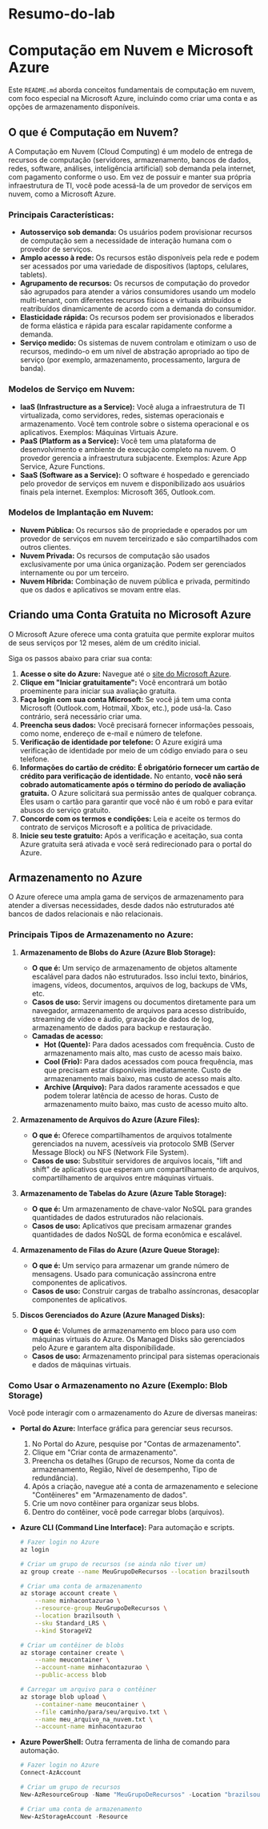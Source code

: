 # Resumo-do-lab

# Computação em Nuvem e Microsoft Azure

Este `README.md` aborda conceitos fundamentais de computação em nuvem, com foco especial na Microsoft Azure, incluindo como criar uma conta e as opções de armazenamento disponíveis.

## O que é Computação em Nuvem?

A Computação em Nuvem (Cloud Computing) é um modelo de entrega de recursos de computação (servidores, armazenamento, bancos de dados, redes, software, análises, inteligência artificial) sob demanda pela internet, com pagamento conforme o uso. Em vez de possuir e manter sua própria infraestrutura de TI, você pode acessá-la de um provedor de serviços em nuvem, como a Microsoft Azure.

### Principais Características:

* **Autosserviço sob demanda:** Os usuários podem provisionar recursos de computação sem a necessidade de interação humana com o provedor de serviços.
* **Amplo acesso à rede:** Os recursos estão disponíveis pela rede e podem ser acessados por uma variedade de dispositivos (laptops, celulares, tablets).
* **Agrupamento de recursos:** Os recursos de computação do provedor são agrupados para atender a vários consumidores usando um modelo multi-tenant, com diferentes recursos físicos e virtuais atribuídos e reatribuídos dinamicamente de acordo com a demanda do consumidor.
* **Elasticidade rápida:** Os recursos podem ser provisionados e liberados de forma elástica e rápida para escalar rapidamente conforme a demanda.
* **Serviço medido:** Os sistemas de nuvem controlam e otimizam o uso de recursos, medindo-o em um nível de abstração apropriado ao tipo de serviço (por exemplo, armazenamento, processamento, largura de banda).

### Modelos de Serviço em Nuvem:

* **IaaS (Infrastructure as a Service):** Você aluga a infraestrutura de TI virtualizada, como servidores, redes, sistemas operacionais e armazenamento. Você tem controle sobre o sistema operacional e os aplicativos. Exemplos: Máquinas Virtuais Azure.
* **PaaS (Platform as a Service):** Você tem uma plataforma de desenvolvimento e ambiente de execução completo na nuvem. O provedor gerencia a infraestrutura subjacente. Exemplos: Azure App Service, Azure Functions.
* **SaaS (Software as a Service):** O software é hospedado e gerenciado pelo provedor de serviços em nuvem e disponibilizado aos usuários finais pela internet. Exemplos: Microsoft 365, Outlook.com.

### Modelos de Implantação em Nuvem:

* **Nuvem Pública:** Os recursos são de propriedade e operados por um provedor de serviços em nuvem terceirizado e são compartilhados com outros clientes.
* **Nuvem Privada:** Os recursos de computação são usados exclusivamente por uma única organização. Podem ser gerenciados internamente ou por um terceiro.
* **Nuvem Híbrida:** Combinação de nuvem pública e privada, permitindo que os dados e aplicativos se movam entre elas.

## Criando uma Conta Gratuita no Microsoft Azure

O Microsoft Azure oferece uma conta gratuita que permite explorar muitos de seus serviços por 12 meses, além de um crédito inicial.

Siga os passos abaixo para criar sua conta:

1.  **Acesse o site do Azure:** Navegue até o [site do Microsoft Azure](https://azure.microsoft.com/pt-br/free/).
2.  **Clique em "Iniciar gratuitamente":** Você encontrará um botão proeminente para iniciar sua avaliação gratuita.
3.  **Faça login com sua conta Microsoft:** Se você já tem uma conta Microsoft (Outlook.com, Hotmail, Xbox, etc.), pode usá-la. Caso contrário, será necessário criar uma.
4.  **Preencha seus dados:** Você precisará fornecer informações pessoais, como nome, endereço de e-mail e número de telefone.
5.  **Verificação de identidade por telefone:** O Azure exigirá uma verificação de identidade por meio de um código enviado para o seu telefone.
6.  **Informações do cartão de crédito:** **É obrigatório fornecer um cartão de crédito para verificação de identidade.** No entanto, **você não será cobrado automaticamente após o término do período de avaliação gratuita.** O Azure solicitará sua permissão antes de qualquer cobrança. Eles usam o cartão para garantir que você não é um robô e para evitar abusos do serviço gratuito.
7.  **Concorde com os termos e condições:** Leia e aceite os termos do contrato de serviços Microsoft e a política de privacidade.
8.  **Inicie seu teste gratuito:** Após a verificação e aceitação, sua conta Azure gratuita será ativada e você será redirecionado para o portal do Azure.

## Armazenamento no Azure

O Azure oferece uma ampla gama de serviços de armazenamento para atender a diversas necessidades, desde dados não estruturados até bancos de dados relacionais e não relacionais.

### Principais Tipos de Armazenamento no Azure:

1.  **Armazenamento de Blobs do Azure (Azure Blob Storage):**
    * **O que é:** Um serviço de armazenamento de objetos altamente escalável para dados não estruturados. Isso inclui texto, binários, imagens, vídeos, documentos, arquivos de log, backups de VMs, etc.
    * **Casos de uso:** Servir imagens ou documentos diretamente para um navegador, armazenamento de arquivos para acesso distribuído, streaming de vídeo e áudio, gravação de dados de log, armazenamento de dados para backup e restauração.
    * **Camadas de acesso:**
        * **Hot (Quente):** Para dados acessados com frequência. Custo de armazenamento mais alto, mas custo de acesso mais baixo.
        * **Cool (Frio):** Para dados acessados com pouca frequência, mas que precisam estar disponíveis imediatamente. Custo de armazenamento mais baixo, mas custo de acesso mais alto.
        * **Archive (Arquivo):** Para dados raramente acessados e que podem tolerar latência de acesso de horas. Custo de armazenamento muito baixo, mas custo de acesso muito alto.

2.  **Armazenamento de Arquivos do Azure (Azure Files):**
    * **O que é:** Oferece compartilhamentos de arquivos totalmente gerenciados na nuvem, acessíveis via protocolo SMB (Server Message Block) ou NFS (Network File System).
    * **Casos de uso:** Substituir servidores de arquivos locais, "lift and shift" de aplicativos que esperam um compartilhamento de arquivos, compartilhamento de arquivos entre máquinas virtuais.

3.  **Armazenamento de Tabelas do Azure (Azure Table Storage):**
    * **O que é:** Um armazenamento de chave-valor NoSQL para grandes quantidades de dados estruturados não relacionais.
    * **Casos de uso:** Aplicativos que precisam armazenar grandes quantidades de dados NoSQL de forma econômica e escalável.

4.  **Armazenamento de Filas do Azure (Azure Queue Storage):**
    * **O que é:** Um serviço para armazenar um grande número de mensagens. Usado para comunicação assíncrona entre componentes de aplicativos.
    * **Casos de uso:** Construir cargas de trabalho assíncronas, desacoplar componentes de aplicativos.

5.  **Discos Gerenciados do Azure (Azure Managed Disks):**
    * **O que é:** Volumes de armazenamento em bloco para uso com máquinas virtuais do Azure. Os Managed Disks são gerenciados pelo Azure e garantem alta disponibilidade.
    * **Casos de uso:** Armazenamento principal para sistemas operacionais e dados de máquinas virtuais.

### Como Usar o Armazenamento no Azure (Exemplo: Blob Storage)

Você pode interagir com o armazenamento do Azure de diversas maneiras:

* **Portal do Azure:** Interface gráfica para gerenciar seus recursos.
    1.  No Portal do Azure, pesquise por "Contas de armazenamento".
    2.  Clique em "Criar conta de armazenamento".
    3.  Preencha os detalhes (Grupo de recursos, Nome da conta de armazenamento, Região, Nível de desempenho, Tipo de redundância).
    4.  Após a criação, navegue até a conta de armazenamento e selecione "Contêineres" em "Armazenamento de dados".
    5.  Crie um novo contêiner para organizar seus blobs.
    6.  Dentro do contêiner, você pode carregar blobs (arquivos).

* **Azure CLI (Command Line Interface):** Para automação e scripts.
    ```bash
    # Fazer login no Azure
    az login

    # Criar um grupo de recursos (se ainda não tiver um)
    az group create --name MeuGrupoDeRecursos --location brazilsouth

    # Criar uma conta de armazenamento
    az storage account create \
        --name minhacontazurao \
        --resource-group MeuGrupoDeRecursos \
        --location brazilsouth \
        --sku Standard_LRS \
        --kind StorageV2

    # Criar um contêiner de blobs
    az storage container create \
        --name meucontainer \
        --account-name minhacontazurao \
        --public-access blob

    # Carregar um arquivo para o contêiner
    az storage blob upload \
        --container-name meucontainer \
        --file caminho/para/seu/arquivo.txt \
        --name meu_arquivo_na_nuvem.txt \
        --account-name minhacontazurao
    ```

* **Azure PowerShell:** Outra ferramenta de linha de comando para automação.
    ```powershell
    # Fazer login no Azure
    Connect-AzAccount

    # Criar um grupo de recursos
    New-AzResourceGroup -Name "MeuGrupoDeRecursos" -Location "brazilsouth"

    # Criar uma conta de armazenamento
    New-AzStorageAccount -Resource
    
